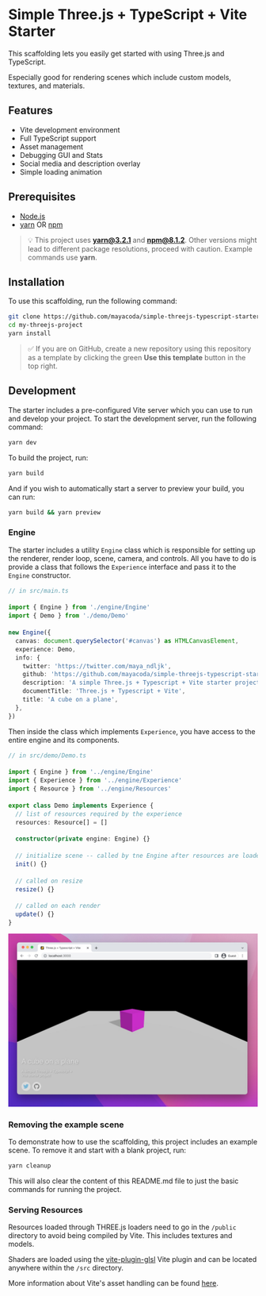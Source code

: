 # Simple Three.js + TypeScript + Vite Starter

This scaffolding lets you easily get started with using Three.js and TypeScript.

Especially good for rendering scenes which include custom models, textures, and materials.

## Features

- Vite development environment
- Full TypeScript support
- Asset management
- Debugging GUI and Stats
- Social media and description overlay
- Simple loading animation

## Prerequisites

- [Node.js](https://nodejs.org)
- [yarn](https://yarnpkg.com) OR [npm](https://www.npmjs.com)

> 💡 This project uses **yarn@3.2.1** and **npm@8.1.2**. Other versions might lead to different package resolutions, proceed with caution. Example commands use **yarn**.

## Installation

To use this scaffolding, run the following command:

```bash
git clone https://github.com/mayacoda/simple-threejs-typescript-starter my-threejs-project
cd my-threejs-project
yarn install
```

> ✅ If you are on GitHub, create a new repository using this repository as a template by clicking the green **Use this template** button in the top right.

## Development

The starter includes a pre-configured Vite server which you can use to run and develop your project. To start the development server, run the following command:

```bash
yarn dev
```

To build the project, run:

```bash
yarn build
```

And if you wish to automatically start a server to preview your build, you can run:

```bash
yarn build && yarn preview
```

### Engine

The starter includes a utility `Engine` class which is responsible for setting up the renderer, render loop, scene, camera, and controls. All you have to do is provide a class that follows the `Experience` interface and pass it to the `Engine` constructor.

```typescript
// in src/main.ts

import { Engine } from './engine/Engine'
import { Demo } from './demo/Demo'

new Engine({
  canvas: document.querySelector('#canvas') as HTMLCanvasElement,
  experience: Demo,
  info: {
    twitter: 'https://twitter.com/maya_ndljk',
    github: 'https://github.com/mayacoda/simple-threejs-typescript-starter',
    description: 'A simple Three.js + Typescript + Vite starter project',
    documentTitle: 'Three.js + Typescript + Vite',
    title: 'A cube on a plane',
  },
})
```

Then inside the class which implements `Experience`, you have access to the entire engine and its components.

```typescript
// in src/demo/Demo.ts

import { Engine } from '../engine/Engine'
import { Experience } from '../engine/Experience'
import { Resource } from '../engine/Resources'

export class Demo implements Experience {
  // list of resources required by the experience
  resources: Resource[] = []

  constructor(private engine: Engine) {}

  // initialize scene -- called by tne Engine after resources are loaded
  init() {}

  // called on resize
  resize() {}

  // called on each render
  update() {}
}

```

![example scene](./assets/docs/example.jpg)

### Removing the example scene

To demonstrate how to use the scaffolding, this project includes an example scene. To remove it and start with a blank project, run:

```bash
yarn cleanup
```
This will also clear the content of this README.md file to just the basic commands for running the project.

### Serving Resources

Resources loaded through THREE.js loaders need to go in the `/public` directory to avoid being compiled by Vite. This includes textures and models. 

Shaders are loaded using the [vite-plugin-glsl](https://github.com/UstymUkhman/vite-plugin-glsl) Vite plugin and can be located anywhere within the `/src` directory.

More information about Vite's asset handling can be found [here](https://vitejs.dev/guide/assets.html).
